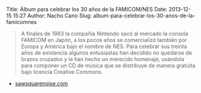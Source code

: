 Title: Álbum para celebrar los 30 años de la FAMICOM/NES
Date: 2013-12-15 15:27
Author: Nacho Cano
Slug: album-para-celebrar-los-30-anos-de-la-famicomnes

> A finales de 1983 la compañía Nintendo sacó al mercado la consola
> FAMICOM en Japón, a los pocos años se comercializó también por Europa
> y América bajo el nombre de NES. Para celebrar sus treinta años de
> existencia algunos entusiastas han decidido no quedarse de brazos
> cruzados y le han hecho un merecido homenaje, usándola para componer
> un CD de música que se distribuye de manera gratuita bajo licencia
> Creative Commons.

- [sawsquarenoise.com][]

  [sawsquarenoise.com]: http://www.sawsquarenoise.com/2013/12/sonido-de-la-nintendo-nes.html
    "Álbum para celebrar los 30 años de la FAMICOM/NES"
